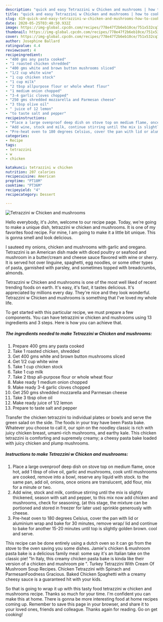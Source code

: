 ```yaml
---
description: "quick and easy Tetrazzini w Chicken and mushrooms | how to cook Tetrazzini w Chicken and mushrooms"
title: "quick and easy Tetrazzini w Chicken and mushrooms | how to cook Tetrazzini w Chicken and mushrooms"
slug: 419-quick-and-easy-tetrazzini-w-chicken-and-mushrooms-how-to-cook-tetrazzini-w-chicken-and-mushrooms
date: 2020-05-25T03:40:50.932Z
image: https://img-global.cpcdn.com/recipes/778e47f2b6eb10ce/751x532cq70/tetrazzini-w-chicken-and-mushrooms-recipe-main-photo.jpg
thumbnail: https://img-global.cpcdn.com/recipes/778e47f2b6eb10ce/751x532cq70/tetrazzini-w-chicken-and-mushrooms-recipe-main-photo.jpg
cover: https://img-global.cpcdn.com/recipes/778e47f2b6eb10ce/751x532cq70/tetrazzini-w-chicken-and-mushrooms-recipe-main-photo.jpg
author: Josephine Ballard
ratingvalue: 4.4
reviewcount: 4
recipeingredient:
- "400 gms any pasta cooked"
- "1 roasted chicken shredded"
- "400 gms white and brown button mushrooms sliced"
- "1/2 cup white wine"
- "1 cup chicken stock"
- "1 cup milk"
- "2 tbsp allpurpose flour or whole wheat flour"
- "1 medium onion chopped"
- "3-4 garlic cloves chopped"
- "250 gms shredded mozzarella and Parmesan cheese"
- "3 tbsp olive oil"
- " juice of 12 lemon"
- "to taste salt and pepper"
recipeinstructions:
- "Place a large ovenproof deep dish on stove top on medium flame, once hot, add 1 tbsp of olive oil, garlic and mushrooms, cook until mushrooms are cooked, remove into a bowl, reserve any liquid with stock. to the same pan, add oil, onions, once onions are translucent, add flour, mix for a minute or two."
- "Add wine, stock and milk, continue stirring until the mix is slightly thickened, season with salt and pepper, to this mix now add chicken and mushrooms, check for seasoning, (at this stage, the mixture can be portioned and stored in freezer for later use) sprinkle generously with cheese."
- "Pre-heat oven to 180 degrees Celsius, cover the pan with lid or aluminium wrap and bake for 30 minutes, remove wrap/ lid and continue to bake for another 15-20 minutes until top is slightly golden brown. cool and serve."
categories:
- Recipe
tags:
- tetrazzini
- w
- chicken

katakunci: tetrazzini w chicken 
nutrition: 207 calories
recipecuisine: American
preptime: "PT18M"
cooktime: "PT36M"
recipeyield: "4"
recipecategory: Dessert

---
```



![Tetrazzini w Chicken and mushrooms](https://img-global.cpcdn.com/recipes/778e47f2b6eb10ce/751x532cq70/tetrazzini-w-chicken-and-mushrooms-recipe-main-photo.jpg)

Hello everybody, it's John, welcome to our recipe page. Today, we're going to make a unique dish, tetrazzini w chicken and mushrooms. It is one of my favorites food recipe. For mine, I am going to make it a little bit unique. This is gonna smell and look delicious.

I sauteed my onions, chicken and mushrooms with garlic and oregano. Tetrazzini is an American dish made with diced poultry or seafood and mushroom in a butter/cream and cheese sauce flavored with wine or sherry. It is served hot over linguine, spaghetti, egg noodles, or some other types of pasta, garnished with parsley, and sometimes topped with breadcrumbs, almonds.

Tetrazzini w Chicken and mushrooms is one of the most well liked of recent trending foods on earth. It's easy, it's fast, it tastes delicious. It's appreciated by millions every day. They're nice and they look wonderful. Tetrazzini w Chicken and mushrooms is something that I've loved my whole life.


To get started with this particular recipe, we must prepare a few components. You can have tetrazzini w chicken and mushrooms using 13 ingredients and 3 steps. Here is how you can achieve that.

<!--inarticleads1-->

##### The ingredients needed to make Tetrazzini w Chicken and mushrooms:

1. Prepare 400 gms any pasta cooked
1. Take 1 roasted chicken, shredded
1. Get 400 gms white and brown button mushrooms sliced
1. Get 1/2 cup white wine
1. Take 1 cup chicken stock
1. Take 1 cup milk
1. Take 2 tbsp all-purpose flour or whole wheat flour
1. Make ready 1 medium onion chopped
1. Make ready 3-4 garlic cloves chopped
1. Get 250 gms shredded mozzarella and Parmesan cheese
1. Take 3 tbsp olive oil
1. Make ready  juice of 1/2 lemon
1. Prepare to taste salt and pepper


Transfer the chicken tetrazzini to individual plates or bowls and serve the green salad on the side. The foods in your tray have been Pasta bake. Whatever you choose to call it, our spin on the noodley classic is rich with juicy chicken breast, umami-rich mushrooms, and earthy kale. This chicken tetrazzini is comforting and supremely creamy; a cheesy pasta bake loaded with juicy chicken and plump mushrooms. 

<!--inarticleads2-->

##### Instructions to make Tetrazzini w Chicken and mushrooms:

1. Place a large ovenproof deep dish on stove top on medium flame, once hot, add 1 tbsp of olive oil, garlic and mushrooms, cook until mushrooms are cooked, remove into a bowl, reserve any liquid with stock. to the same pan, add oil, onions, once onions are translucent, add flour, mix for a minute or two.
1. Add wine, stock and milk, continue stirring until the mix is slightly thickened, season with salt and pepper, to this mix now add chicken and mushrooms, check for seasoning, (at this stage, the mixture can be portioned and stored in freezer for later use) sprinkle generously with cheese.
1. Pre-heat oven to 180 degrees Celsius, cover the pan with lid or aluminium wrap and bake for 30 minutes, remove wrap/ lid and continue to bake for another 15-20 minutes until top is slightly golden brown. cool and serve.


This recipe can be done entirely using a dutch oven so it can go from the stove to the oven saving you some dishes. Jamie&#39;s chicken &amp; mushroom pasta bake is a delicious family meal: some say it&#39;s an Italian take on the classic pie! &#34;In Italy, this creamy chicken pasta bake is kinda like their version of a chicken and mushroom pie &#34;. Turkey Tetrazzini With Cream Of Mushroom Soup Recipes. Chicken Tetrazzini with Spinach and ParmesanFoodness Gracious. Baked Chicken Spaghetti with a creamy cheesy sauce is a guaranteed hit with your kids. 

So that is going to wrap it up with this tasty food tetrazzini w chicken and mushrooms recipe. Thanks so much for your time. I'm confident you can make this at home. There is gonna be more interesting food at home recipes coming up. Remember to save this page in your browser, and share it to your loved ones, friends and colleague. Thanks again for reading. Go on get cooking!

